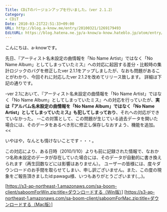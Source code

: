 ```yaml
---
Title: CDiTのバージョンアップを行いました。（ver 2.1.2）
Category:
- CDiT
Date: 2010-03-21T22:51:33+09:00
URL: http://blog.a-know.me/entry/20100321/1269179493
EditURL: https://blog.hatena.ne.jp/a-know/a-know.hateblo.jp/atom/entry/12921228815727979861
---
```


こんにちは、a-knowです。

先日、『アーティスト名未設定の曲情報を「No Name Artist」ではなく「No Name Album」としてしまっていたミス』への対応に起因する差分・比較時の集計ロジックのバグを修正したver 2.1.1をアップしましたが、なおも問題があることがわかり、今回それに対応したver 2.1.2を改めてリリース致します。
詳細は下記の通りです。


>>
-ver 2.1において、『アーティスト名未設定の曲情報を「No Name Artist」ではなく「No Name Album」としてしまっていたミス』への対応を行っていたが、<span style="font-weight:bold;">実は『アルバム名未設定の曲情報を「No Name Album」ではなく「No Name Artist」としてしまっていたミス』も犯してしまっており</span>、それへの対応ができていなかった。
--この対策として、この問題が生じている過去データを開いた場合には、そのデータをあるべき形に修正し保存しなおすよう、機能を追加。
<<


いやはや，なんとも情けないことです・・・。

この対応により、ある日時（2010/1/10）よりも前に記録された情報で、なおかつ名称未設定のデータが存在していた場合には、そのデータが自動的に書き換えられます（再生回数などには影響はありません）。
ユーザーの皆様には、度々ダウンロードのお手間を取らせてしまい、申し訳ございません。また、この度の現象をご報告頂きましたid:pawagu様、いつもありがとうございます(._.)。


[https://s3-ap-northeast-1.amazonaws.com/sa-boom-client/saboomForWin.zip:title=ダウンロードする（Win版）]
[https://s3-ap-northeast-1.amazonaws.com/sa-boom-client/saboomForMac.zip:title=ダウンロードする（Mac版）]
